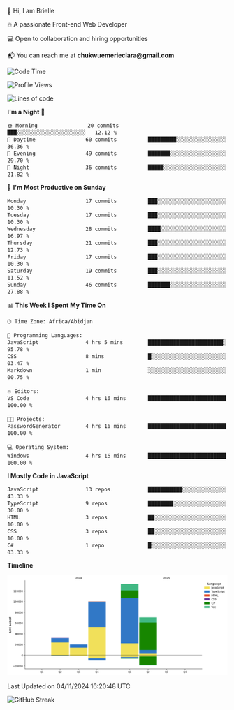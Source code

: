 <div align="left">
  <p>👋 Hi, I am Brielle</p>
  <p>🔥 A passionate Front-end Web Developer</p>
  <p>💻 Open to collaboration and hiring opportunities</p>
  <p>📬 You can reach me at <strong>chukwuemerieclara@gmail.com</strong></p>
</div>


 
 <!--START_SECTION:waka-->
![Code Time](http://img.shields.io/badge/Code%20Time-300%20hrs%2014%20mins-blue)

![Profile Views](http://img.shields.io/badge/Profile%20Views-223-blue)

![Lines of code](https://img.shields.io/badge/From%20Hello%20World%20I%27ve%20Written-107.4%20thousand%20lines%20of%20code-blue)

**I'm a Night 🦉** 

```text
🌞 Morning                20 commits          ███░░░░░░░░░░░░░░░░░░░░░░   12.12 % 
🌆 Daytime                60 commits          █████████░░░░░░░░░░░░░░░░   36.36 % 
🌃 Evening                49 commits          ███████░░░░░░░░░░░░░░░░░░   29.70 % 
🌙 Night                  36 commits          █████░░░░░░░░░░░░░░░░░░░░   21.82 % 
```
📅 **I'm Most Productive on Sunday** 

```text
Monday                   17 commits          ███░░░░░░░░░░░░░░░░░░░░░░   10.30 % 
Tuesday                  17 commits          ███░░░░░░░░░░░░░░░░░░░░░░   10.30 % 
Wednesday                28 commits          ████░░░░░░░░░░░░░░░░░░░░░   16.97 % 
Thursday                 21 commits          ███░░░░░░░░░░░░░░░░░░░░░░   12.73 % 
Friday                   17 commits          ███░░░░░░░░░░░░░░░░░░░░░░   10.30 % 
Saturday                 19 commits          ███░░░░░░░░░░░░░░░░░░░░░░   11.52 % 
Sunday                   46 commits          ███████░░░░░░░░░░░░░░░░░░   27.88 % 
```


📊 **This Week I Spent My Time On** 

```text
🕑︎ Time Zone: Africa/Abidjan

💬 Programming Languages: 
JavaScript               4 hrs 5 mins        ████████████████████████░   95.78 % 
CSS                      8 mins              █░░░░░░░░░░░░░░░░░░░░░░░░   03.47 % 
Markdown                 1 min               ░░░░░░░░░░░░░░░░░░░░░░░░░   00.75 % 

🔥 Editors: 
VS Code                  4 hrs 16 mins       █████████████████████████   100.00 % 

🐱‍💻 Projects: 
PasswordGenerator        4 hrs 16 mins       █████████████████████████   100.00 % 

💻 Operating System: 
Windows                  4 hrs 16 mins       █████████████████████████   100.00 % 
```

**I Mostly Code in JavaScript** 

```text
JavaScript               13 repos            ███████████░░░░░░░░░░░░░░   43.33 % 
TypeScript               9 repos             ████████░░░░░░░░░░░░░░░░░   30.00 % 
HTML                     3 repos             ██░░░░░░░░░░░░░░░░░░░░░░░   10.00 % 
CSS                      3 repos             ██░░░░░░░░░░░░░░░░░░░░░░░   10.00 % 
C#                       1 repo              █░░░░░░░░░░░░░░░░░░░░░░░░   03.33 % 
```



**Timeline**

![Lines of Code chart](https://raw.githubusercontent.com/Brielle28/Brielle28/main/assets/bar_graph.png)


 Last Updated on 04/11/2024 16:20:48 UTC
<!--END_SECTION:waka-->

![GitHub Streak](https://github-readme-streak-stats.herokuapp.com/?user=Brielle28)



